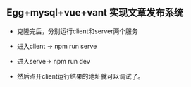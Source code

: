 ## Egg+mysql+vue+vant 实现文章发布系统

+ 克隆完后，分别运行client和server两个服务

+ 进入client -> npm run serve
+ 进入serve-> npm run dev
+ 然后点开client运行结果的地址就可以调试了。